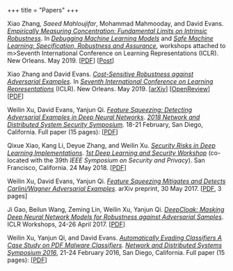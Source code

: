 +++
title = "Papers"
+++

Xiao Zhang<sup>*</sup>, Saeed Mahloujifar<sup>*</sup>, Mohammad Mahmooday, and David Evans. [_Empirically Measuring Concentration: Fundamental Limits on Intrinsic Robustness_](/docs/concentration-robustness.pdf). In [_Debugging Machine Learning Models_](https://debug-ml-iclr2019.github.io/) and [_Safe Machine Learning: Specification, Robustness and Assurance_](https://sites.google.com/view/safeml-iclr2019), workshops attached to m>Seventh International Conference on Learning Representations</em></a> (ICLR). New Orleans. May 2019. [[PDF](/docs/concentration-robustness.pdf)] [[Post](https://jeffersonswheel.org/empirically-measuring-concentration/)]

Xiao Zhang and David Evans. [_Cost-Sensitive Robustness against Adversarial Examples_](/docs/cost-sensitive-robustness.pdf). In <a
href="https://iclr.cc/Conferences/2019"><em>Seventh International Conference on Learning Representations</em></a> (ICLR). New Orleans. May 2019. [<a href="https://arxiv.org/abs/1810.09225">arXiv</a>] [<a
href="https://openreview.net/forum?id=BygANhA9tQ">OpenReview</a>] [<a href="/docs/cost-sensitive-robustness.pdf">PDF</a>]

Weilin Xu, David Evans, Yanjun Qi. [_Feature Squeezing: Detecting Adversarial Examples in Deep Neural Networks_](/docs/featuresqueezing.pdf). 
[_2018 Network and Distributed System Security Symposium_](https://www.ndss-symposium.org/ndss2018/). 18-21 February, San Diego, California. Full paper (15 pages): [[PDF](/docs/featuresqueezing.pdf)]

Qixue Xiao, Kang Li, Deyue Zhang, and Weilin Xu. [_Security Risks in Deep Learning Implementations_](https://arxiv.org/abs/1711.11008). <a href="https://www.ieee-security.org/TC/SPW2018/DLS/#"><em>1st Deep Learning and Security Workshop</em></a> (co-located with the 39th <em>IEEE Symposium on Security and Privacy</em>). San Francisco, California. 24 May 2018. [[PDF](https://arxiv.org/pdf/1711.11008.pdf)]

Weilin Xu, David Evans, Yanjun Qi. [_Feature Squeezing Mitigates and Detects
Carlini/Wagner Adversarial Examples_](https://arxiv.org/abs/1705.10686). arXiv preprint, 30 May 2017. [[PDF](https://arxiv.org/pdf/1705.10686.pdf), 3 pages]

Ji Gao, Beilun Wang, Zeming Lin, Weilin Xu, Yanjun Qi. [_DeepCloak: Masking Deep Neural Network Models for Robustness against Adversarial Samples_](https://arxiv.org/abs/1702.06763). ICLR Workshops, 24-26 April 2017. [[PDF](https://arxiv.org/pdf/1702.06763.pdf)]

Weilin Xu, Yanjun Qi, and David Evans. [_Automatically Evading
Classifiers A Case Study on PDF Malware Classifiers_](/docs/evademl.pdf).  [_Network and Distributed Systems Symposium 2016_](https://www.internetsociety.org/events/ndss-symposium-2016), 21-24 February 2016, San Diego, California. Full paper (15 pages): [[PDF](/docs/evademl.pdf)]


